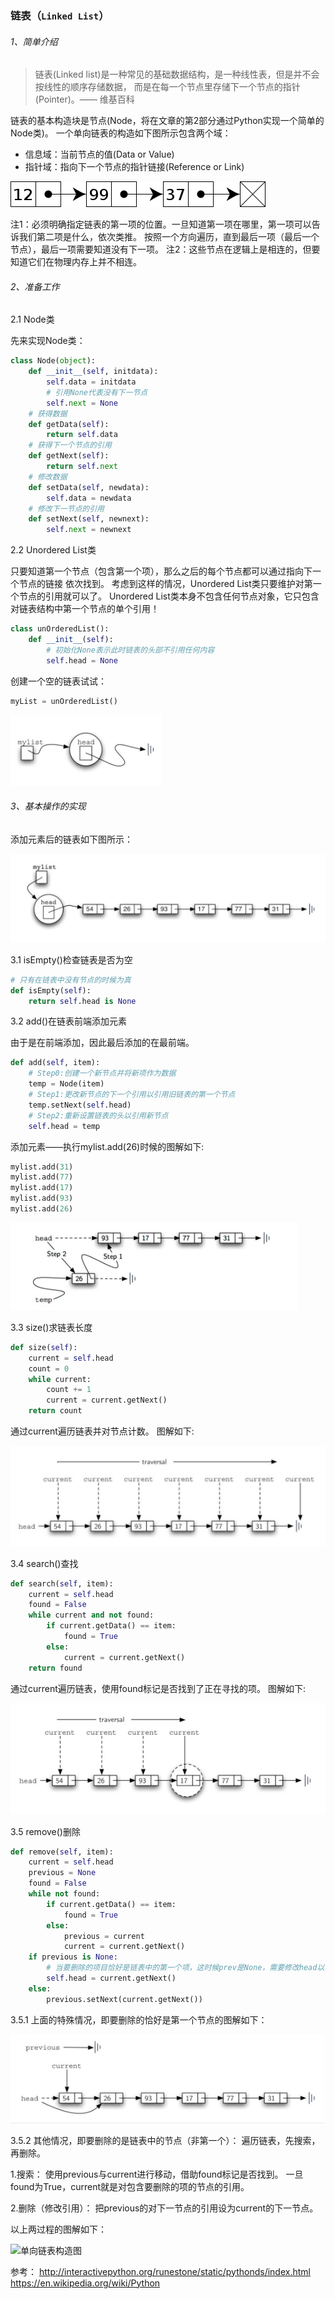### 链表（```Linked List```）

###### 1、简单介绍

>链表(Linked list)是一种常见的基础数据结构，是一种线性表，但是并不会按线性的顺序存储数据，
而是在每一个节点里存储下一个节点的指针(Pointer)。—— 维基百科

链表的基本构造块是节点(Node，将在文章的第2部分通过Python实现一个简单的Node类)。
一个单向链表的构造如下图所示包含两个域：
- 信息域：当前节点的值(Data or Value)
- 指针域：指向下一个节点的指针链接(Reference or Link)

![单向链表构造图](linked_list_images/figure_1.png)

注1：必须明确指定链表的第一项的位置。一旦知道第一项在哪里，第一项可以告诉我们第二项是什么，依次类推。
按照一个方向遍历，直到最后一项（最后一个节点），最后一项需要知道没有下一项。
注2：这些节点在逻辑上是相连的，但要知道它们在物理内存上并不相连。

###### 2、准备工作

2.1 Node类

先来实现Node类：

```python
class Node(object):
    def __init__(self, initdata):
        self.data = initdata
        # 引用None代表没有下一节点
        self.next = None
    # 获得数据
    def getData(self):
        return self.data
    # 获得下一个节点的引用
    def getNext(self):
        return self.next
    # 修改数据
    def setData(self, newdata):
        self.data = newdata
    # 修改下一节点的引用
    def setNext(self, newnext):
        self.next = newnext
```

2.2 Unordered List类

只要知道第一个节点（包含第一个项），那么之后的每个节点都可以通过指向下一个节点的链接 依次找到。
考虑到这样的情况，Unordered List类只要维护对第一个节点的引用就可以了。
Unordered List类本身不包含任何节点对象，它只包含对链表结构中第一个节点的单个引用！

```python
class unOrderedList():
    def __init__(self):
        # 初始化None表示此时链表的头部不引用任何内容
        self.head = None
```

创建一个空的链表试试：

```python
myList = unOrderedList()
```

![单向链表构造图](linked_list_images/figure_2.png)

###### 3、基本操作的实现

添加元素后的链表如下图所示：

![单向链表构造图](linked_list_images/figure_3.png)

3.1 isEmpty()检查链表是否为空

```python
# 只有在链表中没有节点的时候为真
def isEmpty(self):
    return self.head is None
```

3.2 add()在链表前端添加元素

由于是在前端添加，因此最后添加的在最前端。

```python
def add(self, item):
    # Step0:创建一个新节点并将新项作为数据
    temp = Node(item)
    # Step1:更改新节点的下一个引用以引用旧链表的第一个节点
    temp.setNext(self.head)
    # Step2:重新设置链表的头以引用新节点
    self.head = temp
```

添加元素——执行mylist.add(26)时候的图解如下:

```python
mylist.add(31)
mylist.add(77)
mylist.add(17)
mylist.add(93)
mylist.add(26)
```

![单向链表构造图](linked_list_images/figure_4.png)

3.3 size()求链表长度

```python
def size(self):
    current = self.head
    count = 0
    while current:
        count += 1
        current = current.getNext()
    return count
```

通过current遍历链表并对节点计数。
图解如下:

![单向链表构造图](linked_list_images/figure_5.png)

3.4 search()查找

```python
def search(self, item):
    current = self.head
    found = False
    while current and not found:
        if current.getData() == item:
            found = True
        else:
            current = current.getNext()
    return found
```

通过current遍历链表，使用found标记是否找到了正在寻找的项。
图解如下:

![单向链表构造图](linked_list_images/figure_6.png)

3.5 remove()删除

```python
def remove(self, item):
    current = self.head
    previous = None
    found = False
    while not found:
        if current.getData() == item:
            found = True
        else:
            previous = current
            current = current.getNext()
    if previous is None:
        # 当要删除的项目恰好是链表中的第一个项，这时候prev是None，需要修改head以引用current之后的节点
        self.head = current.getNext()
    else:
        previous.setNext(current.getNext())
```

3.5.1 上面的特殊情况，即要删除的恰好是第一个节点的图解如下：

![单向链表构造图](linked_list_images/figure_7.png)

3.5.2 其他情况，即要删除的是链表中的节点（非第一个）：
遍历链表，先搜索，再删除。

1.搜索：
使用previous与current进行移动，借助found标记是否找到。
一旦found为True，current就是对包含要删除的项的节点的引用。

2.删除（修改引用）：
把previous的对下一节点的引用设为current的下一节点。

以上两过程的图解如下：

![单向链表构造图](linked_list_images/figure_8.png)


参考：
http://interactivepython.org/runestone/static/pythonds/index.html
https://en.wikipedia.org/wiki/Python


